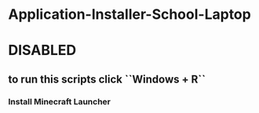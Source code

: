 # Application-Installer-School-Laptop

<h1>DISABLED</h1>
<h2>to run this scripts click ``Windows + R``</h2>

<h3>Install Minecraft Launcher</h3>
